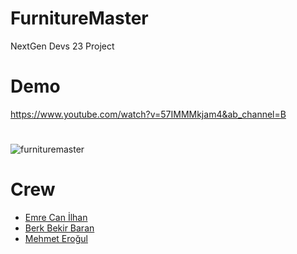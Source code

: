 # FurnitureMaster
 NextGen Devs 23 Project
# Demo
 https://www.youtube.com/watch?v=57IMMMkjam4&ab_channel=B
#
 ![furnituremaster](https://github.com/mehmeterogul/FurnitureMaster/assets/77628484/9a4f226f-50b4-46fc-a3d7-5a8e4ca99705)
# Crew
-  [Emre Can İlhan](https://github.com/emrevonhammer)
-  [Berk Bekir Baran](https://github.com/BerkBBaran)
-  [Mehmet Eroğul](https://github.com/mehmeterogul)
